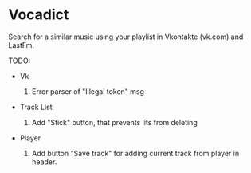 # Vocadict

Search for a similar music using your playlist in Vkontakte (vk.com) and
LastFm.

TODO:
- Vk
  1. Error parser of "Illegal token" msg

- Track List
  1. Add "Stick" button, that prevents lits from deleting

- Player
  1. Add button "Save track" for adding current track from player in header.